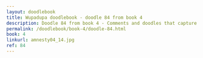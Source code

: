 ```yaml
---
layout: doodlebook
title: Wupadupa doodlebook - doodle 84 from book 4
description: Doodle 84 from book 4 - Comments and doodles that capture the essence of this event  
permalink: /doodlebook/book-4/doodle-84.html
book: 4
linkurl: amnesty04_14.jpg
ref: 84
---	  
```

																																																																							